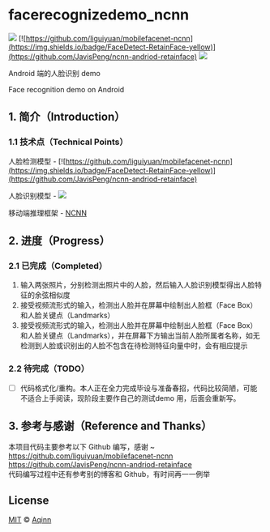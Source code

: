 # facerecognizedemo_ncnn

[![](https://img.shields.io/badge/license-MIT-blue)](https://github.com/Aqinn/facerecognizedemo_ncnn/blob/master/LICENSE) [![https://github.com/liguiyuan/mobilefacenet-ncnn](https://img.shields.io/badge/FaceDetect-RetainFace-yellow)](https://github.com/JavisPeng/ncnn-andriod-retainface) [![](https://img.shields.io/badge/FaceRecognize-MobileFaceNet-orange)](https://github.com/liguiyuan/mobilefacenet-ncnn)

Android 端的人脸识别 demo

Face recognition demo on Android
<br>
## 1. 简介（Introduction）
### 1.1 技术点（Technical Points）

人脸检测模型 - [![https://github.com/liguiyuan/mobilefacenet-ncnn](https://img.shields.io/badge/FaceDetect-RetainFace-yellow)](https://github.com/JavisPeng/ncnn-andriod-retainface)

人脸识别模型 - [![](https://img.shields.io/badge/FaceRecognize-MobileFaceNet-orange)](https://github.com/liguiyuan/mobilefacenet-ncnn)

移动端推理框架 - [NCNN](https://github.com/Tencent/ncnn)

## 2. 进度（Progress）
### 2.1 已完成（Completed）

1. 输入两张照片，分别检测出照片中的人脸，然后输入人脸识别模型得出人脸特征的余弦相似度
2. 接受视频流形式的输入，检测出人脸并在屏幕中绘制出人脸框（Face Box）和人脸关键点（Landmarks）
3. 接受视频流形式的输入，检测出人脸并在屏幕中绘制出人脸框（Face Box）和人脸关键点（Landmarks），并在屏幕下方输出当前人脸所属者名称，如无检测到人脸或识别出的人脸不包含在待检测特征向量中时，会有相应提示

### 2.2 待完成（TODO）

- [ ] 代码格式化/重构。本人正在全力完成毕设与准备春招，代码比较简陋，可能不适合上手阅读，现阶段主要作自己的测试demo 用，后面会重新写。

## 3. 参考与感谢（Reference and Thanks）

本项目代码主要参考以下 Github 编写，感谢 ~ <br>
https://github.com/liguiyuan/mobilefacenet-ncnn
<br>
https://github.com/JavisPeng/ncnn-andriod-retainface
<br>
代码编写过程中还有参考别的博客和 Github，有时间再一一例举 <br>

## License

[MIT](https://github.com/Aqinn/facerecognizedemo_ncnn/blob/master/LICENSE) © [Aqinn](https://github.com/Aqinn)
